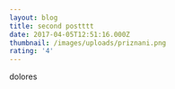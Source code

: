 ```yaml
---
layout: blog
title: second postttt
date: 2017-04-05T12:51:16.000Z
thumbnail: /images/uploads/priznani.png
rating: '4'
---
```


dolores